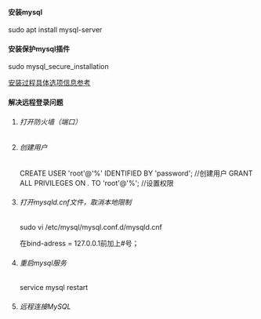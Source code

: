 #### 安装mysql

sudo  apt install mysql-server

#### 安装保护mysql插件

sudo mysql_secure_installation

[安装过程具体选项信息参考](https://mal-suen.github.io/2018/05/27/MySQL安全设置命令mysql_secure_installation/)

#### 解决远程登录问题

1. ###### 打开防火墙（端口）

2. ###### 创建用户

   CREATE USER 'root'@'%' IDENTIFIED BY 'password'; //创建用户
   GRANT ALL PRIVILEGES ON *.* TO 'root'@'%'; //设置权限

3. ###### 打开mysqld.cnf文件，取消本地限制

   sudo vi /etc/mysql/mysql.conf.d/mysqld.cnf

   在bind-adress = 127.0.0.1前加上#号；

4. ###### 重启mysql服务

   service mysql restart

5. ###### 远程连接MySQL